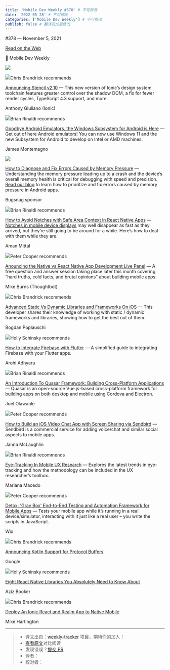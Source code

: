 ```yaml
---
title: 'Mobile Dev Weekly #378' # 不可修改
date: '2022-05-28' # 不可修改
categories: ['Mobile Dev Weekly'] # 不可修改
publish: false # 翻译完成后修改
---
```


<!--以上是预览信息，图片一张或限制百字左右，前者优先，全文请使用二级及以下标题-->
<!-- more -->

#​378 — November 5, 2021

[Read on the Web](https://mobiledevweekly.com/link/115852/web)

📱 Mobile Dev Weekly

[![](https://res.cloudinary.com/cpress/image/upload/w_1280,e_sharpen:60/v1636110846/qtzqciftyumzdanitxmx.png)](https://mobiledevweekly.com/link/115853/web)

![](https://cooperpress.s3.amazonaws.com/chrisbrandrick.png)Chris Brandrick recommends

[Announcing Stencil v2.10](https://mobiledevweekly.com/link/115853/web) — This new version of Ionic’s design system toolchain features greater control over the shadow DOM, a fix for fewer render cycles, TypeScript 4.3 support, and more.

Anthony Giuliano (Ionic)

![](https://cooperpress.s3.amazonaws.com/remotesynth.png)Brian Rinaldi recommends

[Goodbye Android Emulators, the Windows Subsystem for Android is Here](https://mobiledevweekly.com/link/115854/web) — Get out of here Android emulators! You can now use Windows 11 and the new Subsystem for Android to develop on Intel or AMD machines.

James Montemagno

[![](https://copm.s3.amazonaws.com/c978361e.png)](https://mobiledevweekly.com/link/115855/web)

[How to Diagnose and Fix Errors Caused by Memory Pressure](https://mobiledevweekly.com/link/115855/web) — Understanding the memory pressure leading up to a crash and the device’s overall memory health is critical for debugging with speed and precision. [Read our blog](https://mobiledevweekly.com/link/115855/web) to learn how to prioritize and fix errors caused by memory pressure in Android apps.

Bugsnag sponsor

![](https://cooperpress.s3.amazonaws.com/remotesynth.png)Brian Rinaldi recommends

[How to Avoid Notches with Safe Area Context in React Native Apps](https://mobiledevweekly.com/link/115856/web) — [Notches in mobile device displays](https://mobiledevweekly.com/link/115857/web) may well disappear as fast as they arrived, but they’re still going to be around for a while. Here’s how to deal with them while they are.

Aman Mittal

![](https://cooperpress.s3.amazonaws.com/peterc.png)Peter Cooper recommends

[Anouncing the Native vs React Native App Development Live Panel](https://mobiledevweekly.com/link/115858/web) — A free question and answer session taking place later this month covering “hard truths, cold facts, and brutal opinions” about building mobile apps.

Mike Burns (Thoughtbot)

![](https://cooperpress.s3.amazonaws.com/chrisbrandrick.png)Chris Brandrick recommends

[Advanced Static Vs Dynamic Libraries and Frameworks On iOS](https://mobiledevweekly.com/link/115859/web) — This developer shares their knowledge of working with static / dynamic frameworks and libraries, showing how to get the best out of them.

Bogdan Poplauschi

![](https://cooperpress.s3.amazonaws.com/devgirlfl.png)Holly Schinsky recommends

[How to Integrate Firebase with Flutter](https://mobiledevweekly.com/link/115860/web) — A simplified guide to integrating Firebase with your Flutter apps.

Arohi Adhyaru

![](https://cooperpress.s3.amazonaws.com/remotesynth.png)Brian Rinaldi recommends

[An Introduction To Quasar Framework: Building Cross-Platform Applications](https://mobiledevweekly.com/link/115861/web) — Quasar is an open-source Vue.js-based cross-platform framework for building apps on both desktop and mobile using Cordova and Electron.

Joel Olawanle

![](https://cooperpress.s3.amazonaws.com/peterc.png)Peter Cooper recommends

[How to Build an iOS Video Chat App with Screen Sharing via Sendbird](https://mobiledevweekly.com/link/115862/web) — Sendbird is a commercial service for adding voice/chat and similar social aspects to mobile apps.

Janna McLaughlin

![](https://cooperpress.s3.amazonaws.com/remotesynth.png)Brian Rinaldi recommends

[Eye-Tracking In Mobile UX Research](https://mobiledevweekly.com/link/115863/web) — Explores the latest trends in eye-tracking and how the methodology can be included in the UX researcher’s toolbox.

Mariana Macedo

![](https://cooperpress.s3.amazonaws.com/peterc.png)Peter Cooper recommends

[Detox: 'Gray Box' End-to-End Testing and Automation Framework for Mobile Apps](https://mobiledevweekly.com/link/115864/web) — Tests your mobile app while it’s running in a real device/simulator, interacting with it just like a real user – you write the scripts in JavaScript.

Wix

![](https://cooperpress.s3.amazonaws.com/chrisbrandrick.png)Chris Brandrick recommends

[Announcing Kotlin Support for Protocol Buffers](https://mobiledevweekly.com/link/115865/web)

Google

![](https://cooperpress.s3.amazonaws.com/devgirlfl.png)Holly Schinsky recommends

[Eight React Native Libraries You Absolutely Need to Know About](https://mobiledevweekly.com/link/115866/web)

Aziz Booker

![](https://cooperpress.s3.amazonaws.com/chrisbrandrick.png)Chris Brandrick recommends

[Deploy An Ionic React and Realm App to Native Mobile](https://mobiledevweekly.com/link/115867/web)

Mike Hartington

---
> * 译文出自：[weekly-tracker](https://github.com/FEDarling/weekly-tracker) 项目，期待你的加入！
> * [查看原文](https://mobiledevweekly.com/issues/378)对比阅读
> * 发现错误？[提交 PR](https://github.com/FEDarling/weekly-tracker/blob/main/weeklys/mobile_dev_weekly/378)
> * 译者：
> * 校对者：
